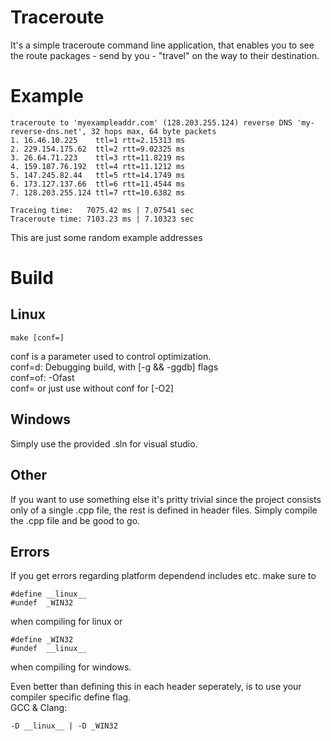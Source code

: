 
# Traceroute

It's a simple traceroute command line application, that enables you to see the route packages - send by you - "travel" on the way to their destination.

# Example

```
traceroute to 'myexampleaddr.com' (128.203.255.124) reverse DNS 'my-reverse-dns.net', 32 hops max, 64 byte packets
1. 16.46.10.225    ttl=1 rtt=2.15313 ms
2. 229.154.175.62  ttl=2 rtt=9.02325 ms
3. 26.64.71.223    ttl=3 rtt=11.8219 ms
4. 159.187.76.192  ttl=4 rtt=11.1212 ms
5. 147.245.82.44   ttl=5 rtt=14.1749 ms
6. 173.127.137.66  ttl=6 rtt=11.4544 ms
7. 128.203.255.124 ttl=7 rtt=10.6382 ms

Traceing time:   7075.42 ms | 7.07541 sec
Traceroute time: 7103.23 ms | 7.10323 sec
```
This are just some random example addresses

# Build

## Linux

```
make [conf=]
```
conf is a parameter used to control optimization.  
conf=d: Debugging build, with [-g && -ggdb] flags  
conf=of: -Ofast  
conf= or just use without conf for [-O2]

## Windows  

Simply use the provided .sln for visual studio.

## Other  

If you want to use something else it's pritty trivial since the project consists only of a single .cpp file, the rest is defined in header files. Simply compile the .cpp file and be good to go.  

## Errors  

If you get errors regarding platform dependend includes etc. make sure to
```
#define __linux__
#undef  _WIN32
```
when compiling for linux or
```
#define _WIN32
#undef  __linux__
```
when compiling for windows.

Even better than defining this in each header seperately, is to use your compiler specific define flag.  
GCC & Clang:
```
-D __linux__ | -D _WIN32
```